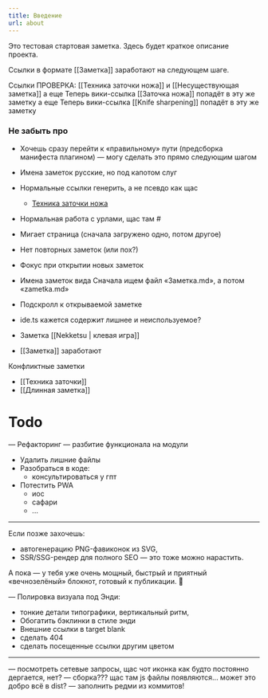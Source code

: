 ```yaml
---
title: Введение
url: about
---
```


Это тестовая стартовая заметка. Здесь будет краткое описание проекта.

Ссылки в формате [[Заметка]] заработают на следующем шаге.

Ссылки ПРОВЕРКА: [[Техника заточки ножа]] и [[Несуществующая заметка]]
а еще Теперь вики-ссылка [[Заточка ножа]] попадёт в эту же заметку
а еще Теперь вики-ссылка [[Knife sharpening]] попадёт в эту же заметку


### Не забыть про 
- Хочешь сразу перейти к «правильному» пути (предсборка манифеста плагином) — могу сделать это прямо следующим шагом

- Имена заметок русские, но под капотом слуг

- Нормальные ссылки генерить, а не псевдо как щас 
  - <a href="#" class="wikilink" data-slug="tehnika-zatochki-nozha" data-missing="false">Техника заточки ножа</a>
- Нормальная работа с урлами, щас там #
- Мигает страница (сначала загружено одно, потом другое)
- Нет повторных заметок (или пох?)
- Фокус при открытии новых заметок
- Имена заметок вида Сначала ищем файл «Заметка.md», а потом «zametka.md»
- Подскролл к открываемой заметке
- ide.ts кажется содержит лишнее и неиспользуемое?
- Заметка [[Nekketsu | клевая игра]]
- [[Заметка]] заработают

Конфликтные заметки
- [[Техника заточки]]
- [[Длинная заметка]]


# Todo
— Рефакторинг — разбитие функционала на модули
- Удалить лишние файлы
- Разобраться в коде:
  - консультироваться у гпт
- Потестить PWA
  - иос
  - сафари
  - ...

--------

Если позже захочешь:
* автогенерацию PNG-фавиконок из SVG,
* SSR/SSG-рендер для полного SEO — это тоже можно нарастить.

А пока — у тебя уже очень мощный, быстрый и приятный «вечнозелёный» блокнот, готовый к публикации. 🚀



— Полировка визуала под Энди: 
- тонкие детали типографики, вертикальный ритм,
- Обогатить бэклинки в стиле энди
- Внешние ссылки в target blank
- сделать 404
- сделать посещенные ссылки другим цветом

---
— посмотреть сетевые запросы, щас чот иконка как будто постоянно дергается, нет?
— сборка??? щас там js файлы появляются... может это добро всё в dist?
— заполнить редми из коммитов!


